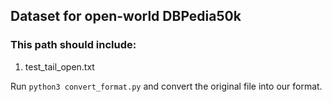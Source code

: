 ## Dataset for open-world DBPedia50k

### This path should include:
1. test_tail_open.txt

Run ```python3 convert_format.py``` and convert the original file into our format.